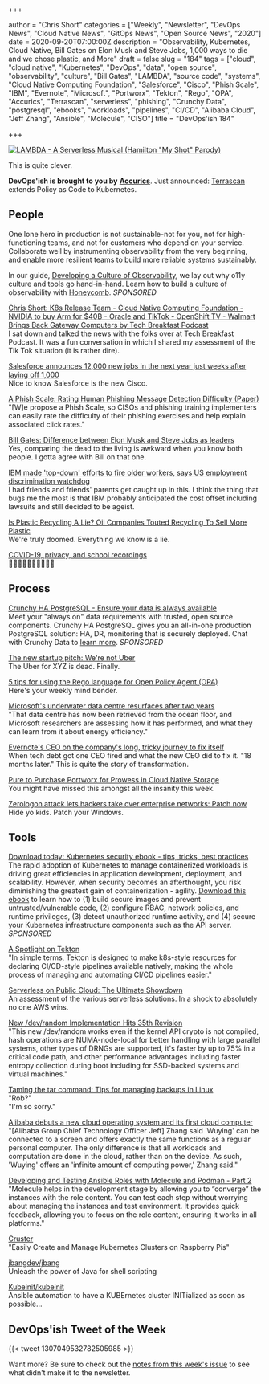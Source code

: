 +++

author = "Chris Short"
categories = ["Weekly", "Newsletter", "DevOps News", "Cloud Native News", "GitOps News", "Open Source News", "2020"]
date = 2020-09-20T07:00:00Z
description = "Observability, Kubernetes, Cloud Native, Bill Gates on Elon Musk and Steve Jobs, 1,000 ways to die and we chose plastic, and More"
draft = false
slug = "184"
tags = ["cloud", "cloud native", "Kubernetes", "DevOps", "data", "open source", "observability", "culture", "Bill Gates", "LAMBDA", "source code", "systems", "Cloud Native Computing Foundation", "Salesforce", "Cisco", "Phish Scale", "IBM", "Evernote", "Microsoft", "Portworx", "Tekton", "Rego", "OPA", "Accurics", "Terrascan", "serverless", "phishing", "Crunchy Data", "postgresql", "ebooks", "workloads", "pipelines", "CI/CD", "Alibaba Cloud", "Jeff Zhang", "Ansible", "Molecule", "CISO"]
title = "DevOps'ish 184"

+++

[![LAMBDA - A Serverless Musical (Hamilton "My Shot" Parody)](https://shortcdn.com/file/devopsish/LAMBDA-A-Serverless-Musical-Hamilton-My-Shot-Parody.png)](https://youtu.be/zMua0cuhFnc?utm_source=newsletter&utm_medium=email&utm_campaign=devopsish_184)

This is quite clever.

**DevOps'ish is brought to you by** [**Accurics**](https://www.accurics.com/). Just announced: [Terrascan](https://www.accurics.com/blog/products/terrascan-kubernetes/?utm_source=newsletter&utm_medium=email&utm_campaign=devopsish_184) extends Policy as Code to Kubernetes.

## People

One lone hero in production is not sustainable-not for you, not for high-functioning teams, and not for customers who depend on your service. Collaborate well by instrumenting observability from the very beginning, and enable more resilient teams to build more reliable systems sustainably.

In our guide, [Developing a Culture of Observability](https://info.honeycomb.io/developing-a-culture-of-observability-devopsish?&utm_source=devopsish&utm_medium=newsletter&utm_campaign=ad&utm_content=developing-a-culture-of-observability-devopsish), we lay out why o11y culture and tools go hand-in-hand. Learn how to build a culture of observability with [Honeycomb](https://ui.honeycomb.io/signup/?&utm_source=devopsish&utm_medium=newsletter&utm_campaign=ad&utm_content=product-signup). *SPONSORED*

[Chris Short: K8s Release Team - Cloud Native Computing Foundation - NVIDIA to buy Arm for $40B - Oracle and TikTok - OpenShift TV - Walmart Brings Back Gateway Computers by Tech Breakfast Podcast](https://anchor.fm/techbreakfast/episodes/Chris-Short-K8s-Release-Team---Cloud-Native-Computing-Foundation---NVIDIA-to-buy-Arm-for-40B---Oracle-and-TikTok---OpenShift-TV---Walmart-Brings-Back-Gateway-Computers-ejk8n1)  
I sat down and talked the news with the folks over at Tech Breakfast Podcast. It was a fun conversation in which I shared my assessment of the Tik Tok situation (it is rather dire).

[Salesforce announces 12,000 new jobs in the next year just weeks after laying off 1,000](https://techcrunch.com/2020/09/18/salesforce-announces-12000-new-jobs-in-the-next-year-just-weeks-after-laying-off-1000/)  
Nice to know Salesforce is the new Cisco.

[A Phish Scale: Rating Human Phishing Message Detection Difficulty (Paper)](https://www.ndss-symposium.org/wp-content/uploads/2019/02/usec2019_02-4_Steves_paper.pdf)  
"[W]e propose a Phish Scale, so CISOs and phishing training implementers can easily rate the difficulty of their phishing exercises and help explain associated click rates."

[Bill Gates: Difference between Elon Musk and Steve Jobs as leaders](https://www.cnbc.com/2020/09/18/bill-gates-difference-between-elon-musk-and-steve-jobs-as-leaders.html)  
Yes, comparing the dead to the living is awkward when you know both people. I gotta agree with Bill on that one.

[IBM made 'top-down' efforts to fire older workers, says US employment discrimination watchdog](https://www.theregister.com/2020/09/14/ibm_age_discrimination_finding/)  
I had friends and friends' parents get caught up in this. I think the thing that bugs me the most is that IBM probably anticipated the cost offset including lawsuits and still decided to be ageist.

[Is Plastic Recycling A Lie? Oil Companies Touted Recycling To Sell More Plastic](https://www.npr.org/2020/09/11/897692090/how-big-oil-misled-the-public-into-believing-plastic-would-be-recycled)  
We're truly doomed. Everything we know is a lie.

[COVID-19, privacy, and school recordings](https://iapp.org/news/a/covid-19-privacy-and-school-recordings/)  
🍿🍿🍿🍿🍿🍿🍿🍿🍿🍿

## Process

[Crunchy HA PostgreSQL - Ensure your data is always available](https://www.crunchydata.com/products/crunchy-high-availability-postgresql/?utm_source=DevOpsish&utm_medium=Week4&utm_campaign=CrunchyHA2)  
Meet your "always on" data requirements with trusted, open source components. Crunchy HA PostgreSQL gives you an all-in-one production PostgreSQL solution: HA, DR, monitoring that is securely deployed. Chat with Crunchy Data to [learn more](https://www.crunchydata.com/products/crunchy-high-availability-postgresql/?utm_source=DevOpsish&utm_medium=Week4&utm_campaign=CrunchyHA2). *SPONSORED*

[The new startup pitch: We're not Uber](https://www.sfchronicle.com/business/article/The-new-startup-pitch-We-re-not-Uber-15579206.php)  
The Uber for XYZ is dead. Finally.

[5 tips for using the Rego language for Open Policy Agent (OPA)](https://www.fugue.co/blog/5-tips-for-using-the-rego-language-for-open-policy-agent-opa)  
Here's your weekly mind bender.

[Microsoft's underwater data centre resurfaces after two years](https://www.bbc.com/news/technology-54146718)  
"That data centre has now been retrieved from the ocean floor, and Microsoft researchers are assessing how it has performed, and what they can learn from it about energy efficiency."

[Evernote's CEO on the company's long, tricky journey to fix itself](https://www.protocol.com/evernote-reboot-ian-small)  
When tech debt got one CEO fired and what the new CEO did to fix it. "18 months later." This is quite the story of transformation.

[Pure to Purchase Portworx for Prowess in Cloud Native Storage](https://thenewstack.io/pure-to-purchase-portworx-for-prowess-in-cloud-native-storage/)  
You might have missed this amongst all the insanity this week.

[Zerologon attack lets hackers take over enterprise networks: Patch now](https://www.zdnet.com/article/zerologon-attack-lets-hackers-take-over-enterprise-networks/)  
Hide yo kids. Patch your Windows.

## Tools

[Download today: Kubernetes security ebook - tips, tricks, best practices](https://security.stackrox.com/kubernetes-security-ebook-tips-tricks-best-practices.html?Source=DevOpsish&LSource=DevOpsish)  
The rapid adoption of Kubernetes to manage containerized workloads is driving great efficiencies in application development, deployment, and scalability. However, when security becomes an afterthought, you risk diminishing the greatest gain of containerization - agility. [Download this ebook](https://security.stackrox.com/kubernetes-security-ebook-tips-tricks-best-practices.html?Source=DevOpsish&LSource=DevOpsish) to learn how to (1) build secure images and prevent untrusted/vulnerable code, (2) configure RBAC, network policies, and runtime privileges, (3) detect unauthorized runtime activity, and (4) secure your Kubernetes infrastructure components such as the API server. *SPONSORED*

[A Spotlight on Tekton](https://caylent.com/spotlight-on-tekton)  
"In simple terms, Tekton is designed to make k8s-style resources for declaring CI/CD-style pipelines available natively, making the whole process of managing and automating CI/CD pipelines easier."

[Serverless on Public Cloud: The Ultimate Showdown](https://thenewstack.io/serverless-on-public-cloud-the-ultimate-showdown/)  
An assessment of the various serverless solutions. In a shock to absolutely no one AWS wins.

[New /dev/random Implementation Hits 35th Revision](https://www.phoronix.com/scan.php?page=news_item&px=LRNG-dev-random-35)  
"This new /dev/random works even if the kernel API crypto is not compiled, hash operations are NUMA-node-local for better handling with large parallel systems, other types of DRNGs are supported, it's faster by up to 75% in a critical code path, and other performance advantages including faster entropy collection during boot including for SSD-backed systems and virtual machines."

[Taming the tar command: Tips for managing backups in Linux](https://www.redhat.com/sysadmin/taming-tar-command?utm_source=newsletter&utm_medium=email&utm_campaign=devopsish_184)  
"Rob?"  
"I'm so sorry."

[Alibaba debuts a new cloud operating system and its first cloud computer](https://siliconangle.com/2020/09/17/alibaba-debuts-new-cloud-operating-system-first-cloud-computer/)  
"[Alibaba Group Chief Technology Officer Jeff] Zhang said 'Wuying' can be connected to a screen and offers exactly the same functions as a regular personal computer. The only difference is that all workloads and computation are done in the cloud, rather than on the device. As such, 'Wuying' offers an 'infinite amount of computing power,' Zhang said."

[Developing and Testing Ansible Roles with Molecule and Podman - Part 2](https://www.ansible.com/blog/developing-and-testing-ansible-roles-with-molecule-and-podman-part-2?utm_source=newsletter&utm_medium=email&utm_campaign=devopsish_184)  
"Molecule helps in the development stage by allowing you to “converge” the instances with the role content. You can test each step without worrying about managing the instances and test environment. It provides quick feedback, allowing you to focus on the role content, ensuring it works in all platforms."

[Cruster](https://cruster.io/)  
"Easily Create and Manage Kubernetes Clusters on Raspberry Pis"

[jbangdev/jbang](https://github.com/jbangdev/jbang)  
Unleash the power of Java for shell scripting

[Kubeinit/kubeinit](https://github.com/kubeinit/kubeinit)  
Ansible automation to have a KUBErnetes cluster INITialized as soon as possible...

## DevOps'ish Tweet of the Week

{{< tweet 1307049532782505985 >}}

Want more? Be sure to check out the [notes from this week's issue](https://devopsish.com/184/notes/) to see what didn't make it to the newsletter.

